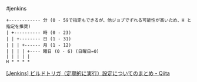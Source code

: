 #jenkins

```
+------------ 分 (0 - 59で指定もできるが、他ジョブでずれる可能性が高いため、H と指定を推奨)
| +---------- 時 (0 - 23)
| | +-------- 日 (1 - 31)
| | | +------ 月 (1 - 12)
| | | | +---- 曜日 (0 - 6) (日曜日=0)
| | | | |
H * * * *
```

[\[Jenkins\] ビルドトリガ（定期的に実行）設定についてのまとめ - Qiita](https://qiita.com/koara-local/items/79cb9c08e77ac9d94b1d)
